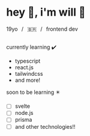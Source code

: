 # hey :wave:, i'm **will** :lizard:  
19yo⠀/⠀🇧🇷⠀/⠀frontend dev  
##
currently learning ✔️
- typescript
- react.js
- tailwindcss
- and more!
  
soon to be learning :eight_pointed_black_star:
- [ ] svelte
- [ ] node.js
- [ ] prisma
- [ ] and other technologies!!
